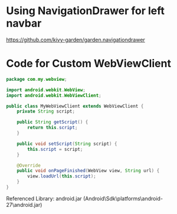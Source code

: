 # Using NavigationDrawer for left navbar
https://github.com/kivy-garden/garden.navigationdrawer

# Code for Custom WebViewClient

```Java
package com.my.webview;

import android.webkit.WebView;
import android.webkit.WebViewClient;

public class MyWebViewClient extends WebViewClient {
    private String script;

    public String getScript() {
        return this.script;
    }

    public void setScript(String script) {
        this.script = script;
    }

    @Override
    public void onPageFinished(WebView view, String url) {
        view.loadUrl(this.script);
    }
}
```
Referenced Library: android.jar (Android\Sdk\platforms\android-27\android.jar)
